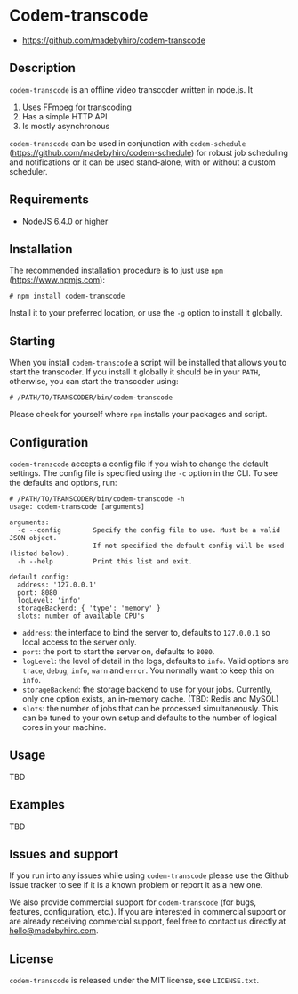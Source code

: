 # Codem-transcode

* https://github.com/madebyhiro/codem-transcode

## Description

`codem-transcode` is an offline video transcoder written in node.js. It

1. Uses FFmpeg for transcoding
2. Has a simple HTTP API
3. Is mostly asynchronous

`codem-transcode` can be used in conjunction with `codem-schedule` (https://github.com/madebyhiro/codem-schedule) for robust job scheduling and notifications or it can be used stand-alone, with or without a custom scheduler.

## Requirements

* NodeJS 6.4.0 or higher

## Installation

The recommended installation procedure is to just use `npm` (https://www.npmjs.com):

    # npm install codem-transcode

Install it to your preferred location, or use the `-g` option to install it globally.

## Starting

When you install `codem-transcode` a script will be installed that allows you to start the transcoder. If you install it globally it should be in your `PATH`, otherwise, you can start the transcoder using:

    # /PATH/TO/TRANSCODER/bin/codem-transcode
    
Please check for yourself where `npm` installs your packages and script.

## Configuration

`codem-transcode` accepts a config file if you wish to change the default settings. The config file is specified using the `-c` option in the CLI. To see the defaults and options, run:

    # /PATH/TO/TRANSCODER/bin/codem-transcode -h
    usage: codem-transcode [arguments]

    arguments:
      -c --config        Specify the config file to use. Must be a valid JSON object.
                         If not specified the default config will be used (listed below).
      -h --help          Print this list and exit.

    default config:
      address: '127.0.0.1'
      port: 8080
      logLevel: 'info'
      storageBackend: { 'type': 'memory' }
      slots: number of available CPU's

* `address`: the interface to bind the server to, defaults to `127.0.0.1` so local access to the server only.
* `port`: the port to start the server on, defaults to `8080`.
* `logLevel`: the level of detail in the logs, defaults to `info`. Valid options are `trace`, `debug`, `info`, `warn` and `error`. You normally want to keep this on `info`.
* `storageBackend`: the storage backend to use for your jobs. Currently, only one option exists, an in-memory cache. (TBD: Redis and MySQL)
* `slots`: the number of jobs that can be processed simultaneously. This can be tuned to your own setup and defaults to the number of logical cores in your machine.

## Usage

TBD

## Examples

TBD

## Issues and support

If you run into any issues while using `codem-transcode` please use the Github issue tracker to see if it is a known problem
or report it as a new one.

We also provide commercial support for `codem-transcode` (for bugs, features, configuration, etc.). If you are interested in
commercial support or are already receiving commercial support, feel free to contact us directly at hello@madebyhiro.com.

## License

`codem-transcode` is released under the MIT license, see `LICENSE.txt`.